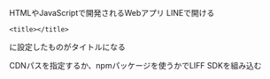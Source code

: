 HTMLやJavaScriptで開発されるWebアプリ
LINEで開ける

```
<title></title>
```
に設定したものがタイトルになる

CDNパスを指定するか、npmパッケージを使うかでLIFF SDKを組み込む

